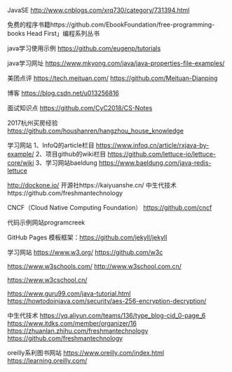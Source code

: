 JavaSE
http://www.cnblogs.com/xrq730/category/731394.html

免费的程序书籍https://github.com/EbookFoundation/free-programming-books
Head First」编程系列丛书


java学习使用示例
https://github.com/eugenp/tutorials

java学习网址
https://www.mkyong.com/java/java-properties-file-examples/




美团点评
https://tech.meituan.com/
https://github.com/Meituan-Dianping


博客
https://blog.csdn.net/u013256816


面试知识点
https://github.com/CyC2018/CS-Notes



2017杭州买房经验
https://github.com/houshanren/hangzhou_house_knowledge


学习网站
1、InfoQ的article栏目
https://www.infoq.cn/article/rxjava-by-example/
2、项目github的wiki栏目
https://github.com/lettuce-io/lettuce-core/wiki
3、学习网站baeldung
https://www.baeldung.com/java-redis-lettuce


http://dockone.io/
开源社https://kaiyuanshe.cn/
中生代技术https://github.com/freshmantechnology

CNCF（Cloud Native Computing Foundation）
https://github.com/cncf


代码示例网站programcreek


GitHub Pages
模板框架：https://github.com/jekyll/jekyll



学习网站
https://www.w3.org/
https://github.com/w3c

https://www.w3schools.com/
http://www.w3school.com.cn/

https://www.w3cschool.cn/


https://www.guru99.com/java-tutorial.html
https://howtodoinjava.com/security/aes-256-encryption-decryption/


中生代技术
https://yq.aliyun.com/teams/136/type_blog-cid_0-page_6
https://www.itdks.com/member/organizer/16
https://zhuanlan.zhihu.com/freshmantechnology
https://github.com/freshmantechnology


oreilly系利图书网站
https://www.oreilly.com/index.html
https://learning.oreilly.com/






















